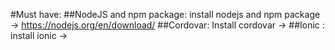 #Must have:
##NodeJS and npm package: 
    install nodejs and npm package -> https://nodejs.org/en/download/
##Cordovar: 
    Install cordovar -> 
##Ionic : 
    install ionic ->
